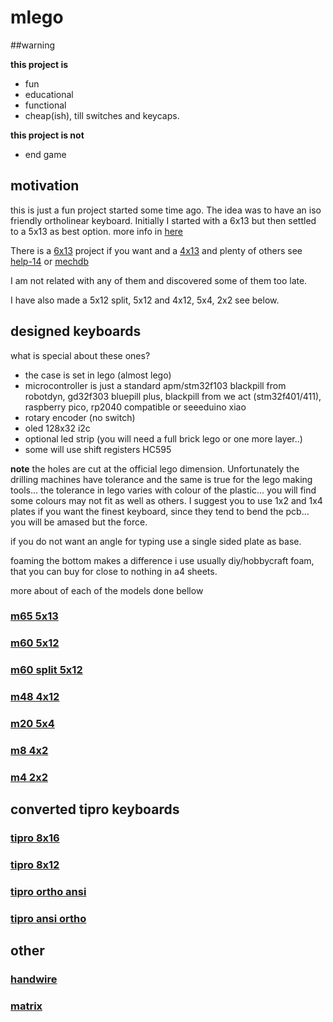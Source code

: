 # mlego

##warning

**this project is**

* fun
* educational
* functional
* cheap(ish), till switches and keycaps.

**this project is not**

* end game

## motivation

this is just a fun project started some time ago.
The idea was to have an iso friendly ortholinear keyboard.
Initially I started with a 6x13 but then settled to a 5x13 as best option.
more info in [here](https://alin.elena.space/blog/keeblego/)

There is a [6x13](https://github.com/Kyrremann/index-tab) project if you want
and a [4x13](https://github.com/farfalleflickan/nack) and plenty of others see [help-14](https://github.com/help-14/mechanical-keyboard)
or [mechdb](https://mechdb.net/)

I am not related with any of them and discovered some of them too late.

I have also made a 5x12 split, 5x12 and 4x12, 5x4, 2x2 see below.
## designed keyboards

what is special about these ones?

  * the case is set in lego (almost lego)
  * microcontroller is just a standard apm/stm32f103 blackpill from robotdyn, gd32f303 bluepill plus, blackpill from we act (stm32f401/411), raspberry pico, rp2040 compatible or seeeduino xiao
  * rotary encoder (no switch)
  * oled 128x32 i2c
  * optional led strip (you will need a full brick lego or one more layer..)
  * some will use shift registers HC595

**note** the holes are cut at the official lego dimension. Unfortunately the drilling machines have tolerance and
the same is true for the lego making tools... the tolerance in lego varies with colour of the plastic... you will find some colours may not fit
as well as others. I suggest you to use 1x2 and 1x4 plates if you want the finest keyboard, since they tend to bend the pcb... you will be
amased but the force.

if you do not want an angle for typing use a single sided plate as base.

foaming the bottom makes a difference i use usually diy/hobbycraft foam, that you can buy for close to nothing in a4 sheets.

more about of each of the models done bellow

### [m65 5x13](m65.md)

### [m60 5x12](m60.md)

### [m60 split 5x12](m60_split.md)

### [m48 4x12](m48.md)

###  [m20 5x4](m20.md)

### [m8 4x2](m8.md)

### [m4 2x2](m4.md)

## converted tipro keyboards

### [tipro 8x16](tipro8x16.md)

### [tipro 8x12](tipro8x12.md)

### [tipro ortho ansi](tiproortho-ansi.md)

### [tipro ansi ortho](tiproansi-ortho.md)

## other

### [handwire](hand5x5.md)

### [matrix](notenoughpins.md)
